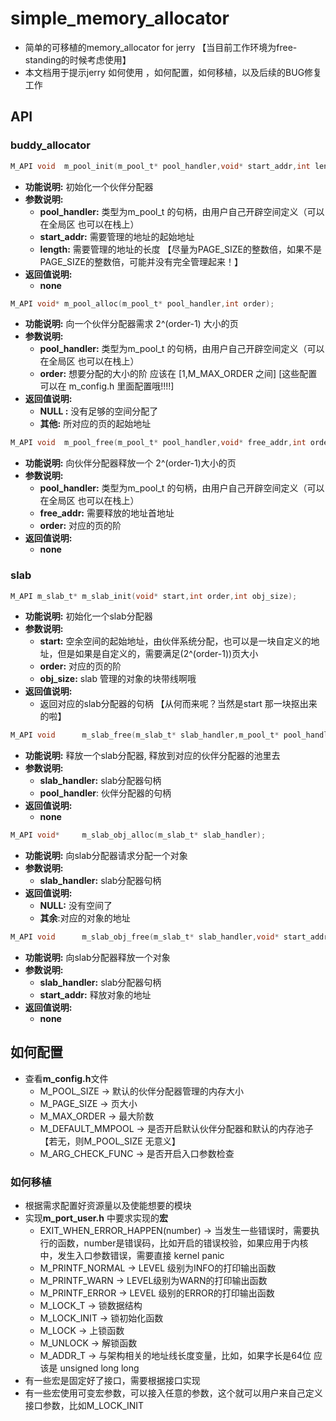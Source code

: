 # simple_memory_allocator

- 简单的可移植的memory_allocator for jerry   【当目前工作环境为free-standing的时候考虑使用】
- 本文档用于提示jerry 如何使用 ，如何配置，如何移植，以及后续的BUG修复工作

## API

### buddy_allocator

```C
M_API void  m_pool_init(m_pool_t* pool_handler,void* start_addr,int length);
```

- **功能说明:**  初始化一个伙伴分配器
- **参数说明:**
  - **pool_handler:**  类型为m_pool_t 的句柄，由用户自己开辟空间定义（可以在全局区 也可以在栈上）
  - **start_addr:** 需要管理的地址的起始地址
  - **length:** 需要管理的地址的长度 【尽量为PAGE_SIZE的整数倍，如果不是PAGE_SIZE的整数倍，可能并没有完全管理起来！】
- **返回值说明:** 
  - **none** 

```c
M_API void* m_pool_alloc(m_pool_t* pool_handler,int order);
```

- **功能说明:**  向一个伙伴分配器需求 2^(order-1) 大小的页
- **参数说明:**
  - **pool_handler:**  类型为m_pool_t 的句柄，由用户自己开辟空间定义（可以在全局区 也可以在栈上）
  - **order:** 想要分配的大小的阶 应该在 [1,M_MAX_ORDER 之间] [这些配置可以在 m_config.h 里面配置哦!!!!]
- **返回值说明:** 
  - **NULL :** 没有足够的空间分配了
  - **其他:** 所对应的页的起始地址

```c
M_API void  m_pool_free(m_pool_t* pool_handler,void* free_addr,int order);
```

- **功能说明:** 向伙伴分配器释放一个 2^(order-1)大小的页
- **参数说明:**
  - **pool_handler:**  类型为m_pool_t 的句柄，由用户自己开辟空间定义（可以在全局区 也可以在栈上）
  - **free_addr:**  需要释放的地址首地址
  - **order:** 对应的页的阶
- **返回值说明:**
  - **none** 

### slab 

```c
M_API m_slab_t* m_slab_init(void* start,int order,int obj_size);
```

- **功能说明:** 初始化一个slab分配器
- **参数说明:**
  - **start:**  空余空间的起始地址，由伙伴系统分配，也可以是一块自定义的地址，但是如果是自定义的，需要满足(2^(order-1))页大小
  - **order:** 对应的页的阶
  - **obj_size:** slab 管理的对象的块带线啊哦
- **返回值说明:**
  - 返回对应的slab分配器的句柄 【从何而来呢？当然是start 那一块抠出来的啦】

```c
M_API void      m_slab_free(m_slab_t* slab_handler,m_pool_t* pool_handler);
```

- **功能说明:** 释放一个slab分配器, 释放到对应的伙伴分配器的池里去
- **参数说明:**
  - **slab_handler:** slab分配器句柄
  - **pool_handler**: 伙伴分配器的句柄
- **返回值说明:**
  - **none** 

```c
M_API void*     m_slab_obj_alloc(m_slab_t* slab_handler);
```

- **功能说明:** 向slab分配器请求分配一个对象
- **参数说明:**
  - **slab_handler:** slab分配器句柄
- **返回值说明:**
  - **NULL:** 没有空间了
  - **其余**:对应的对象的地址

```c
M_API void      m_slab_obj_free(m_slab_t* slab_handler,void* start_addr);
```

- **功能说明:** 向slab分配器释放一个对象
- **参数说明:**
  - **slab_handler:** slab分配器句柄
  - **start_addr:** 释放对象的地址
- **返回值说明:**
  - **none**





## 如何配置

- 查看**m_config.h**文件
  - M_POOL_SIZE -> 默认的伙伴分配器管理的内存大小
  - M_PAGE_SIZE -> 页大小
  - M_MAX_ORDER -> 最大阶数
  - M_DEFAULT_MMPOOL -> 是否开启默认伙伴分配器和默认的内存池子 【若无，则M_POOL_SIZE 无意义】
  - M_ARG_CHECK_FUNC -> 是否开启入口参数检查

### 如何移植

- 根据需求配置好资源量以及使能想要的模块
- 实现**m_port_user.h** 中要求实现的**宏**
  - EXIT_WHEN_ERROR_HAPPEN(number) -> 当发生一些错误时，需要执行的函数，number是错误码，比如开启的错误校验，如果应用于内核中，发生入口参数错误，需要直接 kernel panic
  - M_PRINTF_NORMAL -> LEVEL 级别为INFO的打印输出函数
  - M_PRINTF_WARN -> LEVEL级别为WARN的打印输出函数
  - M_PRINTF_ERROR -> LEVEL 级别的ERROR的打印输出函数
  - M_LOCK_T -> 锁数据结构
  - M_LOCK_INIT -> 锁初始化函数
  - M_LOCK -> 上锁函数
  - M_UNLOCK -> 解锁函数
  - M_ADDR_T -> 与架构相关的地址线长度变量，比如，如果字长是64位 应该是 unsigned long long
- 有一些宏是固定好了接口，需要根据接口实现
- 有一些宏使用可变宏参数，可以接入任意的参数，这个就可以用户来自己定义接口参数，比如M_LOCK_INIT
